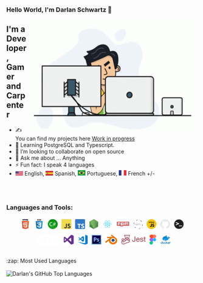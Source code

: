 ### Hello World, I'm Darlan Schwartz  👋

 <img align="right" alt="GIF" src="https://raw.githubusercontent.com/DarlanSchwartz/DarlanSchwartz/main/Github%20readme%20images/programmer.gif" width="450" height="300" />
 
## I'm a Developer, Gamer and Carpenter
- ✍ You can find my projects here <a href="https://darlanschwartz.github.io/My-Portfolio/">Work in progress</a>
- 🌱 Learning PostgreSQL and Typescript.
- 👯 I’m looking to collaborate on open source
- 💬 Ask me about ... Anything
- ⚡ Fun fact: I speak 4 languages
- <img align="left top" alt="EUA" width="20px" src="https://raw.githubusercontent.com/DarlanSchwartz/DarlanSchwartz/main/Github%20readme%20images/usa.jpg" /> English,  <img align="left top" alt="Spanish" width="20px" src="https://raw.githubusercontent.com/DarlanSchwartz/DarlanSchwartz/main/Github%20readme%20images/spanish.jpg" />  Spanish,  <img align="left top" alt="Portuguese" width="20px" src="https://raw.githubusercontent.com/DarlanSchwartz/DarlanSchwartz/main/Github%20readme%20images/brazil.jpg" />  Portuguese, <img align="left top" alt="French" width="20px" src="https://raw.githubusercontent.com/DarlanSchwartz/DarlanSchwartz/main/Github%20readme%20images/france.webp" /> French +/-
<br />
<br />

### Languages and Tools:
<div style="display:flex; align-items:center; flex-wrap:wrap; gap:10px; justify-content
:center;" >
<img style="flex-grow:0; flex-shrink:0;" alt="HTML5" width="26px" src="https://raw.githubusercontent.com/DarlanSchwartz/DarlanSchwartz/main/Github%20readme%20images/html.png" />
<img style="flex-grow:0; flex-shrink:0;" alt="CSS3" width="26px" src="https://raw.githubusercontent.com/DarlanSchwartz/DarlanSchwartz/main/Github%20readme%20images/css.png" />
<img style="flex-grow:0; flex-shrink:0;" alt="CSharp" width="26px" src="https://raw.githubusercontent.com/DarlanSchwartz/DarlanSchwartz/main/Github%20readme%20images/csharp.png" />
<img style="flex-grow:0; flex-shrink:0;" alt="JavaScript" width="26px" src="https://raw.githubusercontent.com/github/explore/80688e429a7d4ef2fca1e82350fe8e3517d3494d/topics/javascript/javascript.png" />
<img style="flex-grow:0; flex-shrink:0;" alt="Typescript" width="26px" src="https://github.com/DarlanSchwartz/DarlanSchwartz/blob/main/Github%20readme%20images/typescript.png" />
<img style="flex-grow:0; flex-shrink:0;" alt="Node.js" width="26px" src="https://raw.githubusercontent.com/DarlanSchwartz/DarlanSchwartz/main/Github%20readme%20images/nodejs.png" />
<img style="flex-grow:0; flex-shrink:0;" alt="React" width="26px" src="https://raw.githubusercontent.com/DarlanSchwartz/DarlanSchwartz/main/Github%20readme%20images/react.png" />
<img style="flex-grow:0; flex-shrink:0;" alt="NPM" height="36px" src="https://raw.githubusercontent.com/DarlanSchwartz/DarlanSchwartz/main/Github%20readme%20images/npm.png" />
<img style="flex-grow:0; flex-shrink:0;" alt="Next.js" height="26px" src="https://raw.githubusercontent.com/DarlanSchwartz/DarlanSchwartz/main/Github%20readme%20images/nextjs.png" />
<img style="flex-grow:0; flex-shrink:0;" alt="Express.js" height="26px" src="https://raw.githubusercontent.com/DarlanSchwartz/DarlanSchwartz/main/Github%20readme%20images/express-js.png" />
<img style="flex-grow:0; flex-shrink:0;" alt="GitHub" width="26px" src="https://raw.githubusercontent.com/DarlanSchwartz/DarlanSchwartz/main/Github%20readme%20images/github.png" />
<img style="flex-grow:0; flex-shrink:0;" alt="Terminal" width="26px" src="https://raw.githubusercontent.com/DarlanSchwartz/DarlanSchwartz/main/Github%20readme%20images/terminal.png" />
<img style="flex-grow:0; flex-shrink:0;" alt="Unity" height="26px" src="https://raw.githubusercontent.com/DarlanSchwartz/DarlanSchwartz/main/Github%20readme%20images/unity.png" />
<img style="flex-grow:0; flex-shrink:0;" alt="VS Community" height="26px" src="https://raw.githubusercontent.com/DarlanSchwartz/DarlanSchwartz/main/Github%20readme%20images/community.png" />
<img style="flex-grow:0; flex-shrink:0;" alt="Visual Studio Code" width="26px" src="https://raw.githubusercontent.com/DarlanSchwartz/DarlanSchwartz/main/Github%20readme%20images/visual-studio-code.png" />
<img style="flex-grow:0; flex-shrink:0;" alt="Photoshop" height="26px" src="https://raw.githubusercontent.com/DarlanSchwartz/DarlanSchwartz/main/Github%20readme%20images/photoshop.jpeg" />
<img style="flex-grow:0; flex-shrink:0;" alt="Blender" height="26px" src="https://raw.githubusercontent.com/DarlanSchwartz/DarlanSchwartz/main/Github%20readme%20images/blender2.png" />
<img style="flex-grow:0; flex-shrink:0;" alt="Jest" height="26px" src="https://raw.githubusercontent.com/DarlanSchwartz/DarlanSchwartz/main/Github%20readme%20images/jest.png" />
<img style="flex-grow:0; flex-shrink:0;" alt="Figma" height="26px" src="https://raw.githubusercontent.com/DarlanSchwartz/DarlanSchwartz/main/Github%20readme%20images/figma.svg" />
<img style="flex-grow:0; flex-shrink:0;" alt="Docker" height="26px" src="https://raw.githubusercontent.com/DarlanSchwartz/DarlanSchwartz/main/Github%20readme%20images/docker.png" />

</div>

<br />
<br />

 <summary>  :zap: Most Used Languages</summary>
 <br />
<img style="flex-grow:0; flex-shrink:0;" alt="Darlan's GitHub Top Languages" src="https://github-readme-stats.vercel.app/api/top-langs/?username=DarlanSchwartz" />
